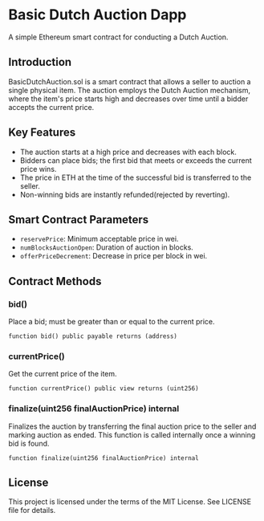 # Basic Dutch Auction Dapp

A simple Ethereum smart contract for conducting a Dutch Auction.

## Introduction

BasicDutchAuction.sol is a smart contract that allows a seller to auction a single physical item. The auction employs the Dutch Auction mechanism, where the item's price starts high and decreases over time until a bidder accepts the current price.

## Key Features

- The auction starts at a high price and decreases with each block.
- Bidders can place bids; the first bid that meets or exceeds the current price wins.
- The price in ETH at the time of the successful bid is transferred to the seller.
- Non-winning bids are instantly refunded(rejected by reverting).

## Smart Contract Parameters

- `reservePrice`: Minimum acceptable price in wei.
- `numBlocksAuctionOpen`: Duration of auction in blocks.
- `offerPriceDecrement`: Decrease in price per block in wei.

## Contract Methods

### bid()

Place a bid; must be greater than or equal to the current price.

```solidity
function bid() public payable returns (address)
```
### currentPrice()
Get the current price of the item.

```solidity
function currentPrice() public view returns (uint256)
```
### finalize(uint256 finalAuctionPrice) internal

Finalizes the auction by transferring the final auction price to the seller and marking auction as ended. This function is called internally once a winning bid is found.

```solidity
function finalize(uint256 finalAuctionPrice) internal
```

## License

This project is licensed under the terms of the MIT License. See LICENSE file for details.